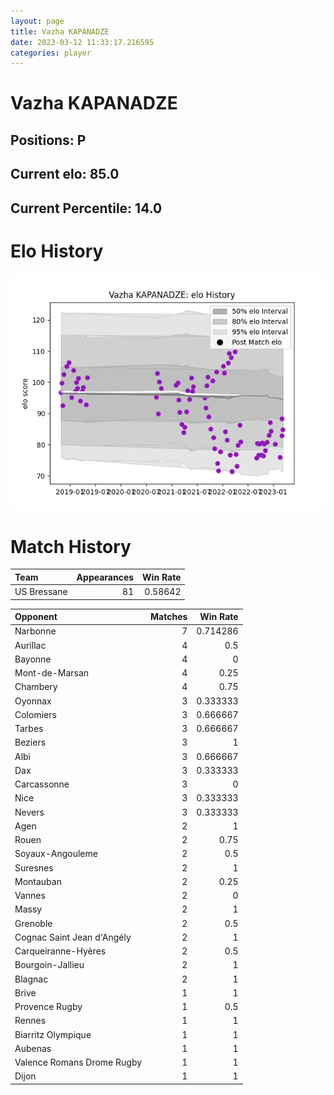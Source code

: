 ```yaml
---  
layout: page  
title: Vazha KAPANADZE  
date: 2023-03-12 11:33:17.216595  
categories: player  
---
```

# Vazha KAPANADZE

## Positions: P

## Current elo: 85.0

## Current Percentile: 14.0

# Elo History


![elo history](history_VazhaKAPANADZE.png)
# Match History


| Team        |   Appearances |   Win Rate |
|:------------|--------------:|-----------:|
| US Bressane |            81 |    0.58642 |

| Opponent                   |   Matches |   Win Rate |
|:---------------------------|----------:|-----------:|
| Narbonne                   |         7 |   0.714286 |
| Aurillac                   |         4 |   0.5      |
| Bayonne                    |         4 |   0        |
| Mont-de-Marsan             |         4 |   0.25     |
| Chambery                   |         4 |   0.75     |
| Oyonnax                    |         3 |   0.333333 |
| Colomiers                  |         3 |   0.666667 |
| Tarbes                     |         3 |   0.666667 |
| Beziers                    |         3 |   1        |
| Albi                       |         3 |   0.666667 |
| Dax                        |         3 |   0.333333 |
| Carcassonne                |         3 |   0        |
| Nice                       |         3 |   0.333333 |
| Nevers                     |         3 |   0.333333 |
| Agen                       |         2 |   1        |
| Rouen                      |         2 |   0.75     |
| Soyaux-Angouleme           |         2 |   0.5      |
| Suresnes                   |         2 |   1        |
| Montauban                  |         2 |   0.25     |
| Vannes                     |         2 |   0        |
| Massy                      |         2 |   1        |
| Grenoble                   |         2 |   0.5      |
| Cognac Saint Jean d'Angély |         2 |   1        |
| Carqueiranne-Hyères        |         2 |   0.5      |
| Bourgoin-Jallieu           |         2 |   1        |
| Blagnac                    |         2 |   1        |
| Brive                      |         1 |   1        |
| Provence Rugby             |         1 |   0.5      |
| Rennes                     |         1 |   1        |
| Biarritz Olympique         |         1 |   1        |
| Aubenas                    |         1 |   1        |
| Valence Romans Drome Rugby |         1 |   1        |
| Dijon                      |         1 |   1        |